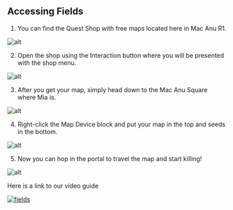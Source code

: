 Accessing Fields
---

1. You can find the Quest Shop with free maps located here in Mac Anu R1.

![alt](/img/field/questshop.png)

2. Open the shop using the Interaction button where you will be presented with the shop menu.

![alt](/img/field/shopmenu.png)

3. After you get your map, simply head down to the Mac Anu Square where Mia is.

![alt](/img/field/macanusquare.png)

4. Right-click the Map Device block and put your map in the top and seeds in the bottom.

![alt](/img/field/mapdevice.png)

5. Now you can hop in the portal to travel the map and start killing!

![alt](/img/field/portal.png)

Here is a link to our video guide 

[![fields](http://img.youtube.com/vi/RO6oB8mjYB8/0.jpg)](https://www.youtube.com/watch?v=Vqqh1oARvOI "How to Access Fields")